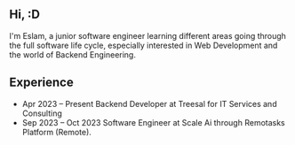 ## Hi, :D
I'm Eslam, a junior software engineer learning different areas going through the full software life cycle, especially 
interested in Web Development and the world of Backend Engineering. 


## Experience
- Apr 2023 – Present
  Backend Developer at Treesal for IT Services and Consulting
- Sep 2023 – Oct 2023
  Software Engineer at Scale Ai through Remotasks Platform (Remote).
